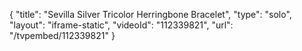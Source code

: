{
    "title": "Sevilla Silver Tricolor Herringbone Bracelet",
    "type": "solo",
    "layout": "iframe-static",
    "videoId": "112339821",
    "url": "\/tvpembed\/112339821"
}